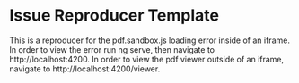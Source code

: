# Issue Reproducer Template

This is a reproducer for the pdf.sandbox.js loading error inside of an iframe. In order to view the error run ng serve, then navigate to http://localhost:4200. In order to view the pdf viewer outside of an iframe, navigate to http://localhost:4200/viewer.
